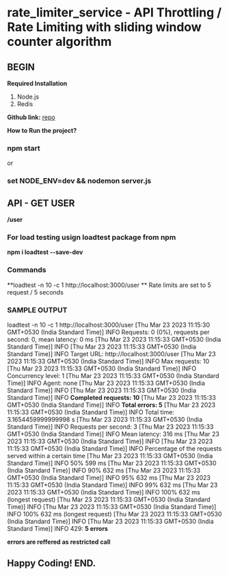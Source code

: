 # rate_limiter_service - API Throttling / Rate Limiting with sliding window counter algorithm

## BEGIN

**Required Installation**
1) Node.js
2) Redis


**Github link:** [repo](https://github.com/jasim08/rate_limiter_service.git)


**How to Run the project?**
### npm start

or

### set NODE_ENV=dev && nodemon server.js


## API - GET USER
**/user**

### For load testing usign loadtest package from npm

**npm i loadtest --save-dev**

### Commands
**loadtest -n 10  -c 1 http://localhost:3000/user **
Rate limits are set to 5 request / 5 seconds

### SAMPLE OUTPUT

loadtest -n 10  -c 1 http://localhost:3000/user
[Thu Mar 23 2023 11:15:30 GMT+0530 (India Standard Time)] INFO Requests: 0 (0%), requests per second: 0, mean latency: 0 ms
[Thu Mar 23 2023 11:15:33 GMT+0530 (India Standard Time)] INFO 
[Thu Mar 23 2023 11:15:33 GMT+0530 (India Standard Time)] INFO Target URL:          http://localhost:3000/user
[Thu Mar 23 2023 11:15:33 GMT+0530 (India Standard Time)] INFO Max requests:        10
[Thu Mar 23 2023 11:15:33 GMT+0530 (India Standard Time)] INFO Concurrency level:   1
[Thu Mar 23 2023 11:15:33 GMT+0530 (India Standard Time)] INFO Agent:               none
[Thu Mar 23 2023 11:15:33 GMT+0530 (India Standard Time)] INFO 
[Thu Mar 23 2023 11:15:33 GMT+0530 (India Standard Time)] INFO **Completed requests:  10**
[Thu Mar 23 2023 11:15:33 GMT+0530 (India Standard Time)] INFO **Total errors:        5**
[Thu Mar 23 2023 11:15:33 GMT+0530 (India Standard Time)] INFO Total time:          3.1654459999999998 s
[Thu Mar 23 2023 11:15:33 GMT+0530 (India Standard Time)] INFO Requests per second: 3
[Thu Mar 23 2023 11:15:33 GMT+0530 (India Standard Time)] INFO Mean latency:        316 ms
[Thu Mar 23 2023 11:15:33 GMT+0530 (India Standard Time)] INFO
[Thu Mar 23 2023 11:15:33 GMT+0530 (India Standard Time)] INFO Percentage of the requests served within a certain time
[Thu Mar 23 2023 11:15:33 GMT+0530 (India Standard Time)] INFO   50%      599 ms
[Thu Mar 23 2023 11:15:33 GMT+0530 (India Standard Time)] INFO   90%      632 ms
[Thu Mar 23 2023 11:15:33 GMT+0530 (India Standard Time)] INFO   95%      632 ms
[Thu Mar 23 2023 11:15:33 GMT+0530 (India Standard Time)] INFO   99%      632 ms
[Thu Mar 23 2023 11:15:33 GMT+0530 (India Standard Time)] INFO  100%      632 ms (longest request) 
[Thu Mar 23 2023 11:15:33 GMT+0530 (India Standard Time)] INFO
[Thu Mar 23 2023 11:15:33 GMT+0530 (India Standard Time)] INFO  100%      632 ms (longest request) 
[Thu Mar 23 2023 11:15:33 GMT+0530 (India Standard Time)] INFO
[Thu Mar 23 2023 11:15:33 GMT+0530 (India Standard Time)] INFO   429:   **5 errors**

**errors are reffered as restricted call**


## Happy Coding! END.
